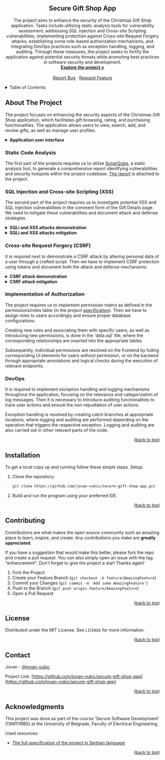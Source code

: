 <div id="top"></div>

<!-- PROJECT [jovan-vukic] SHIELDS -->

<!-- PROJECT LOGO -->
<br />
<div align="center">
  <h2 align="center">Secure Gift Shop App</h2>

  <p align="center">
    The project aims to enhance the security of the Christmas Gift Shop application.
    Tasks include utilizing static analysis tools for vulnerability assessment, addressing SQL injection and Cross-site Scripting vulnerabilities,
    implementing protection against Cross-site Request Forgery attacks, establishing some role-based authorization mechanisms,
    and integrating DevOps practices such as exception handling, logging, and auditing.
    Through these measures, the project seeks to fortify the application against potential security threats while promoting best practices in software security and development.
    <br />
    <a href="https://github.com/jovan-vukic/secure-gift-shop-app"><strong>Explore the project »</strong></a>
    <br />
    <br />
    <a href="https://github.com/jovan-vukic/secure-gift-shop-app/issues">Report Bug</a>
    ·
    <a href="https://github.com/jovan-vukic/secure-gift-shop-app/issues">Request Feature</a>
  </p>
</div>

<!-- TABLE OF CONTENTS -->
<details>
  <summary>Table of Contents</summary>
  <ol>
    <li>
      <a href="#about-the-project">About The Project</a>
      <ul>
         <li><a href="#code-static-analysis">Code Static Analysis</a></li>
         <li><a href="#sql-injection-and-cross-site-scripting-xss">SQL Injection and Cross-site Scripting (XSS)</a></li>
         <li><a href="#cross-site-request-forgery-csrf">Cross-site Request Forgery (CSRF)</a></li>
         <li><a href="#implementation-of-authorization">Implementation of Authorization</a></li>
         <li><a href="#devops">DevOps</a></li>
      </ul>
    </li>
    <li>
      <a href="#installation">Installation</a>
    </li>
    <li><a href="#contributing">Contributing</a></li>
    <li><a href="#license">License</a></li>
    <li><a href="#contact">Contact</a></li>
    <li><a href="#acknowledgments">Acknowledgments</a></li>
  </ol>
</details>

<!-- ABOUT THE PROJECT -->

## About The Project

The project focuses on enhancing the security aspects of the Christmas Gift Shop application,
which facilitates gift browsing, rating, and purchasing functionalities. The application allows users to view, search,
add, and review gifts, as well as manage user profiles.

<details>
   <summary style="font-weight: bold">Application user interface</summary>
   <br/>
   <p>Login page</p>
   <img src="docs/images/img0.png" alt="Login page" style="width: 505px" />
   <br/>
   <p>View and search gifts</p>
   <img src="docs/images/img1.png" alt="View and search gifts" style="width: 622px" />
   <br/>
   <p>Page to add a new gift</p>
   <img src="docs/images/img2.png" alt="Add new gift" style="width: 622px" />
   <br/>
   <p>Details about a gift as well as comments and rating</p>
   <img src="docs/images/img3.png" alt="Details about a gift as well as comments and rating" style="width: 622px" />
   <br/>
   <p>Users overview</p>
   <img src="docs/images/img4.png" alt="Users overview" style="width: 622px" />
   <br/>
   <p>Details about a user</p>
   <img src="docs/images/img5.png" alt="Details about a user" style="width: 622px" />
</details>

### Static Code Analysis

The first part of the projects requires us to utilize [SonarQube](https://docs.sonarsource.com/sonarqube/8.9/), a static analysis tool, to generate a comprehensive report identifying vulnerabilities and security hotspots within the project codebase.
[The report](docs/SonarQube%20report.pdf) is attached to the project.

### SQL Injection and Cross-site Scripting (XSS)

The second part of the project requires us to investigate potential XSS and SQL injection vulnerabilities
in the comment form of the Gift Details page. We need to mitigate these vulnerabilities and document attack and defense strategies.

<details>
   <summary style="font-weight: bold">SQLi and XSS attacks demonstration</summary>
   <br/>
   <p>Entering malicious query in the gift comment section</p>
   <img src="docs/images/img6.png" alt="Entering malicious query" style="width: 468px" />
   <br/>
   <p>As a result, a new user has been added into the database, with one of the attributes being an XSS script.</p>
   <img src="docs/images/img7.png" alt="Entering malicious query" style="width: 525px" />
   <br/>
   <p>The XSS script is triggered during user search.</p>
   <img src="docs/images/img8.png" alt="Entering malicious query" style="width: 578px" />
</details>
<details>
   <summary style="font-weight: bold">SQLi and XSS attacks mitigation</summary>
   <br/>
   <p>Mitigating attacks involves employing a parameterized query (PreparedStatement) within the CommentRepository class,
   alongside sanitizing input fields for comments through the introduction of the th:text attribute.
   Additionally, utilizing textContent instead of innerHTML in relevant sections of the persons.html page is crucial to prevent XSS attacks.</p>
</details>

### Cross-site Request Forgery (CSRF)

It is required next to demonstrate a CSRF attack by altering personal data of a user through a crafted script.
Then we have to implement CSRF protection using tokens and document both the attack and defense mechanisms.

<details>
   <summary style="font-weight: bold">CSRF attack demonstration</summary>
   <br/>
   <p>Launching the attacker server on port 3000 ('npm start' command in the 'csrf-exploit' folder)</p>
   <img src="docs/images/img9.png" alt="Starting the attacker server" style="width: 750px" />
   <br/>
   <p>Clicking on the trophy image triggers a CSRF attack, resulting in a successful HTTP request</p>
   <img src="docs/images/img10.png" alt="Clicking on the trophy image" style="width: 750px" />
   <br/>
   <p>User with id equal to 1 has modified values for the 'First Name' and 'Last Name' attributes as a result of the successful attack</p>
   <img src="docs/images/img11.png" alt="Attack success" style="width: 750px" />
</details>
<details>
   <summary style="font-weight: bold">CSRF attack mitigation</summary>
   <br/>
   <p>It is necessary to implement a mechanism for generating a CSRF token at the session level
   and embedding it into User Details HTML page,
   thereby rejecting unauthorized HTTP requests from the attacker server as they lack the required token.</p>
</details>

### Implementation of Authorization

The project requires us to implement permission matrix as defined in the permissions/roles table (in the project [specification](docs/specification.pdf)).
Then we have to assign roles to users accordingly and ensure proper database configurations.

Creating new roles and associating them with specific users, as well as introducing new permissions, is done in the 'data.sql' file, where the corresponding relationships are inserted into the appropriate tables.

Subsequently, individual permissions are resolved on the frontend by hiding corresponding UI elements for users without permission, or on the backend through appropriate annotations and logical checks during the execution of relevant endpoints.

### DevOps

It is required to implement exception handling and logging mechanisms throughout the application, focusing on the relevance and categorization of log messages.
Then it is necessary to Introduce auditing functionalities to track user actions and ensure the non-repudiation of user actions.

Exception handling is resolved by creating catch branches at appropriate locations, where logging and auditing are performed depending on the operation that triggers the respective exception.
Logging and auditing are also carried out in other relevant parts of the code.

<p align="right">(<a href="#top">back to top</a>)</p>

<!-- GETTING STARTED -->

## Installation

To get a local copy up and running follow these simple steps.
Setup:

1. Clone the repository:
   ```sh
   git clone https://github.com/jovan-vukic/secure-gift-shop-app.git
   ```
2. Build and run the program using your preferred IDE.

<p align="right">(<a href="#top">back to top</a>)</p>

<!-- CONTRIBUTING -->

## Contributing

Contributions are what makes the open source community such an amazing place to learn, inspire, and create. Any
contributions you make are **greatly appreciated**.

If you have a suggestion that would make this better, please fork the repo and create a pull request. You can also
simply open an issue with the tag "enhancement".
Don't forget to give the project a star! Thanks again!

1. Fork the Project
2. Create your Feature Branch (`git checkout -b feature/AmazingFeature`)
3. Commit your Changes (`git commit -m 'Add some AmazingFeature'`)
4. Push to the Branch (`git push origin feature/AmazingFeature`)
5. Open a Pull Request

<p align="right">(<a href="#top">back to top</a>)</p>

<!-- LICENSE -->

## License

Distributed under the MIT License. See `LICENSE` for more information.

<p align="right">(<a href="#top">back to top</a>)</p>

<!-- CONTACT -->

## Contact

Jovan - [@jovan-vukic](https://github.com/jovan-vukic)

Project
Link: [https://github.com/jovan-vukic/secure-gift-shop-app](https://github.com/jovan-vukic/secure-gift-shop-app)

<p align="right">(<a href="#top">back to top</a>)</p>

<!-- ACKNOWLEDGMENTS -->

## Acknowledgments

This project was done as part of the course 'Secure Software Development' (13M111RBS) at the University of
Belgrade, Faculty of Electrical Engineering.

Used resources:

* [The full specification of the project in Serbian language](./docs/specification.pdf)

<p align="right">(<a href="#top">back to top</a>)</p>
